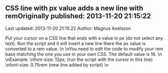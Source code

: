 ## CSS line with px value adds a new line with remOriginally published: 2013-11-20 21:15:22 
Last updated: 2013-11-20 21:15:22 
Author: Magnus Axelsson 
 
Put your cursor on a CSS line that ends with a value in px (do not select any text). Run the script and it will insert a new line there the px value is converted to a rem value. \n\nYou need to edit the code to modify your rem base matching the one you use in your own CSS. The default value is 16.\n\nExample: \nfont-size: 12px; (run the script with the cursor in this line)\nfont-size: 0.75rem (new line added by script) \n